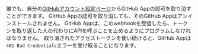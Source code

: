 誰でも、自分の[GitHubアカウント設定ページ](https://github.com/settings/apps/authorizations)からGitHub Appの認可を取り消すことができます。 GitHub Appの認可を取り消しても、そのGitHub Appはアンインストールされません。 GitHub Appは、このwebhookを受信したら、トークンを取り返した人の代わりにAPIを呼ぶことを止めるようにプログラムしなければなりません。 取り消されたアクセストークンを使い続けると、GitHub Appは`401 Bad Credentials`エラーを受け取ることになります。
